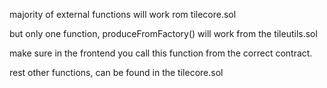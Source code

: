 majority of external  functions will work rom tilecore.sol

but only one function, produceFromFactory() will work from the tileutils.sol

make sure in the frontend you call this function from the correct contract.

rest other functions, can be found in the tilecore.sol
